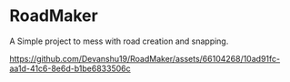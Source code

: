 # RoadMaker
A Simple project to mess with road creation and snapping.


https://github.com/Devanshu19/RoadMaker/assets/66104268/10ad91fc-aa1d-41c6-8e6d-b1be6833506c

